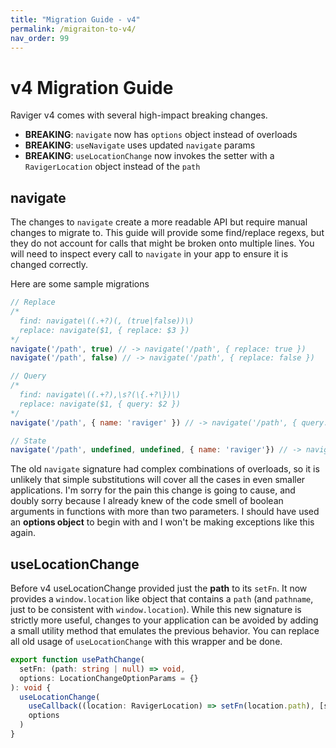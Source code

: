 ```yaml
---
title: "Migration Guide - v4"
permalink: /migraiton-to-v4/
nav_order: 99
---
```


# v4 Migration Guide

Raviger v4 comes with several high-impact breaking changes.

- **BREAKING**: `navigate` now has `options` object instead of overloads
- **BREAKING**: `useNavigate` uses updated `navigate` params
- **BREAKING**: `useLocationChange` now invokes the setter with a `RavigerLocation` object instead of the `path`

## navigate

The changes to `navigate` create a more readable API but require manual changes to migrate to. This guide will provide some find/replace regexs, but they do not account for calls that might be broken onto multiple lines. You will need to inspect every call to `navigate` in your app to ensure it is changed correctly.

Here are some sample migrations


```js
// Replace
/*
  find: navigate\((.+?)(, (true|false))\)
  replace: navigate($1, { replace: $3 })
*/
navigate('/path', true) // -> navigate('/path', { replace: true })
navigate('/path', false) // -> navigate('/path', { replace: false })

// Query
/*
  find: navigate\((.+?),\s?(\{.+?\})\)
  replace: navigate($1, { query: $2 })
*/
navigate('/path', { name: 'raviger' }) // -> navigate('/path', { query: { name: 'raviger' } })

// State
navigate('/path', undefined, undefined, { name: 'raviger'}) // -> navigate('/path', { state: { name: 'raviger' } })
```

The old `navigate` signature had complex combinations of overloads, so it is unlikely that simple substitutions will cover all the cases in even smaller applications. I'm sorry for the pain this change is going to cause, and doubly sorry because I already knew of the code smell of boolean arguments in functions with more than two parameters. I should have used an **options object** to begin with and I won't be making exceptions like this again.


## useLocationChange

Before v4 useLocationChange provided just the **path** to its `setFn`. It now provides a `window.location` like object that contains a `path` (and `pathname`, just to be consistent with `window.location`). While this new signature is strictly more useful, changes to your application can be avoided by adding a small utility method that emulates the previous behavior. You can replace all old usage of `useLocationChange` with this wrapper and be done.

```typescript
export function usePathChange(
  setFn: (path: string | null) => void,
  options: LocationChangeOptionParams = {}
): void {
  useLocationChange(
    useCallback((location: RavigerLocation) => setFn(location.path), [setFn]),
    options
  )
}
```